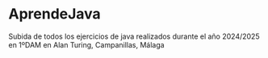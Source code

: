 # AprendeJava
Subida de todos los ejercicios de java realizados durante el año 2024/2025 en 1ºDAM en Alan Turing, Campanillas, Málaga
